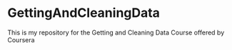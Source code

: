 GettingAndCleaningData
======================

This is my repository for the Getting and Cleaning Data Course offered by Coursera
